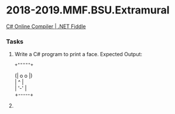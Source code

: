 # 2018-2019.MMF.BSU.Extramural

[C# Online Compiler | .NET Fiddle](https://dotnetfiddle.net/)

### Tasks

1. Write a C# program to print a face. Expected Output:


       +"""""+                                                 
      (| o o |)                                             
       |  ^  |                                                 
       | '-' |                                                 
  	+-----+
2. 
